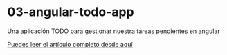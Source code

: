 # 03-angular-todo-app
Una aplicación TODO para gestionar nuestra tareas pendientes en angular



[Puedes leer el artículo completo desde aquí](http://codigodiario.me/una-aplicacion-gestionar-nuestra-tareas-angularjs)
